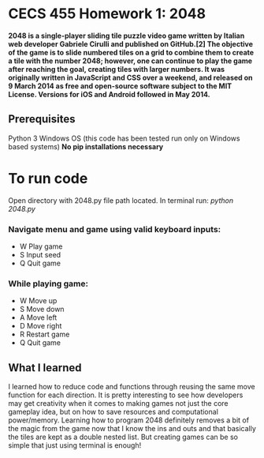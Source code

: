 # CECS 455 Homework 1: 2048
__2048 is a single-player sliding tile puzzle video game written by Italian web developer Gabriele Cirulli and published on GitHub.[2] The objective of the game is to slide numbered tiles on a grid to combine them to create a tile with the number 2048; however, one can continue to play the game after reaching the goal, creating tiles with larger numbers. It was originally written in JavaScript and CSS over a weekend, and released on 9 March 2014 as free and open-source software subject to the MIT License. Versions for iOS and Android followed in May 2014.__
## Prerequisites
Python 3
Windows OS  (this code has been tested run only on Windows based systems)
**No pip installations necessary**

# To run code 
Open directory with 2048.py file path located.
In terminal run: *python 2048.py*

### Navigate menu and game using valid keyboard inputs: 
*  W    Play game
*  S    Input seed 
*  Q    Quit game

### While playing game:
*  W    Move up
*  S    Move down
*  A    Move left
*  D    Move right
*  R    Restart game
*  Q    Quit game


## What I learned
I learned how to reduce code and functions through reusing the same move function for each direction. It is pretty interesting to see how developers
may get creativity when it comes to making games not just the core gameplay idea, but on how to save resources and computational power/memory. Learning
how to program 2048 definitely removes a bit of the magic from the game now that I know the ins and outs and that basically the tiles are kept as a 
double nested list. But creating games can be so simple that just using terminal is enough!
